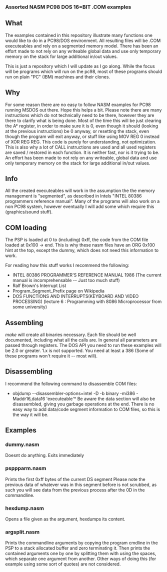### Assorted NASM PC98 DOS 16=BIT .COM examples

## What
The examples contained in this repository illustrate many functions one
would like to do in a PC98/DOS environment. All resulting files will be
.COM executeables and rely on a segmented memory model. There has been an
effort made to not rely on any writeable global data and use only temporary memory on
the stack for large additional in/out values.

This is just a repository which I will update as I go along. While the focus
will be programs which will run on the pc98, most of these programs should
run on plain "PC" (IBM) machines and their clones.

## Why
For some reason there are no easy to follow NASM examples
for PC98 running MSDOS out there. Hope this helps a bit.
Please note there are many instructions which do not technically need to
be there, however they are there to clarify what is being done. Most of the time
this will be just clearing the A* register, in order to make sure it is 0,
even though it should (looking at the previous instructions) be 0
anyway, or resetting the stack, even though the program will exit anyway, or
stuff like using MOV REG 0 instead of XOR REG REG.
This code is purely for understanding, not optimization. This is
also why a lot of CALL instructions are used and all used registers are
saved / restored in each function. It is neither fast, nor is it trying to be.
An effort has been made to not rely on any writeable, global data and
use only temporary memory on the stack for large additional in/out values.

## Info
All the created executeables will work in the assumption the the memory
management is "segmented", as described in Intels "INTEL 80386 programmers
reference manual". Many of the programs will also work on a non PC98 system,
however eventually I will add some which require this (graphics/sound
stuff).

## COM loading
The PSP is loaded at 0 to (including) 0xff, the code from the COM file loaded
at 0x100 -> end. This is why these nasm files have an ORG 0x100 hint at the
top, except the dummy, which does not need this information to work.

For reading how this stuff works I recommend the following:
* INTEL 80386 PROGRAMMER'S REFERENCE MANUAL 1986 (The current manual is incomprehensable -- Just too much stuff)
* Ralf Brown's Interrupt List
* Program_Segment_Prefix page on Wikipedia
* DOS FUNCTIONS AND INTERRUPTS(KEYBOARD AND VIDEO PROCESSING) (lecture 6 : Programming with 8086 Microprocessor from some university)

## Assembling
*make* will create all binaries necessary.
Each file should be well documented, including what all the calls are.
In general all parameters are passed through registers.
The DOS API you need to run these examples will be 2.0 or greater. 1.x is
not supported.
You need at least a 386 (Some of these programs won't require it -- most
will).

## Disassembling
I recommend the following command to disassemble COM files:
* objdump --disassembler-options=intel -D -b binary -mi386 -Maddr16,data16 'executeable'* 
Be aware the data section will also be disassembled, giving you garbage
operations at the end. There is no easy way to add data/code segment
information to COM files, so this is the way it will be.

## Examples

### dummy.nasm
Doesnt do anything. Exits immediately

### psppparm.nasm
Prints the first 0xff bytes of the current DS segment
Please note the previous data of whatever was in this
segment before is not scrubbed, as such you will see
data from the previous process after the 0D in the
commandline.

### hexdump.nasm
Opens a file given as the argument, hexdumps its content.

### argsplit.nasm
Prints the commandline arguments by copying the program cmdline in the PSP
to a stack allocated buffer and zero terminating it. Then prints the
contained arguments one by one by splitting them with using the spaces, which
separate one argument from another. Other ways of doing this (for example
using some sort of quotes) are not considered.
